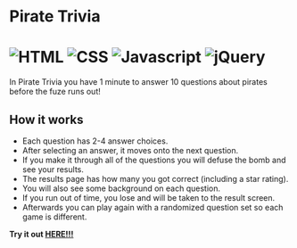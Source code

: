 # Pirate Trivia 

![HTML](https://img.shields.io/badge/language-HTML-green.svg?logo=html5)
![CSS](https://img.shields.io/badge/language-CSS-green.svg?logo=css3)
![Javascript](https://img.shields.io/badge/language-Javascript-green.svg?logo=javascript)
![jQuery](https://img.shields.io/badge/library-jQuery-yellow.svg?logo=jQuery)
=====

In Pirate Trivia you have 1 minute to answer 10 questions about pirates before the fuze runs out!

## How it works
* Each question has 2-4 answer choices.
* After selecting an answer, it moves onto the next question.
* If you make it through all of the questions you will defuse the bomb and see your results.
* The results page has how many you got correct (including a star rating). 
* You will also see some background on each question.
* If you run out of time, you lose and will be taken to the result screen.
* Afterwards you can play again with a randomized question set so each game is different.

**Try it out [HERE!!!](https://devingprice.github.io/TriviaGame/)**